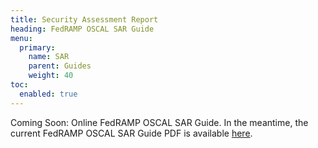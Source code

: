```yaml
---
title: Security Assessment Report
heading: FedRAMP OSCAL SAR Guide
menu:
  primary:
    name: SAR
    parent: Guides
    weight: 40
toc:
  enabled: true
---
```


Coming Soon: Online FedRAMP OSCAL SAR Guide.  In the meantime, the current FedRAMP OSCAL SAR Guide PDF is available [here](https://github.com/GSA/fedramp-automation/blob/master/documents/Guide_to_OSCAL-based_FedRAMP_Security_Assessment_Reports_(SAR).pdf).